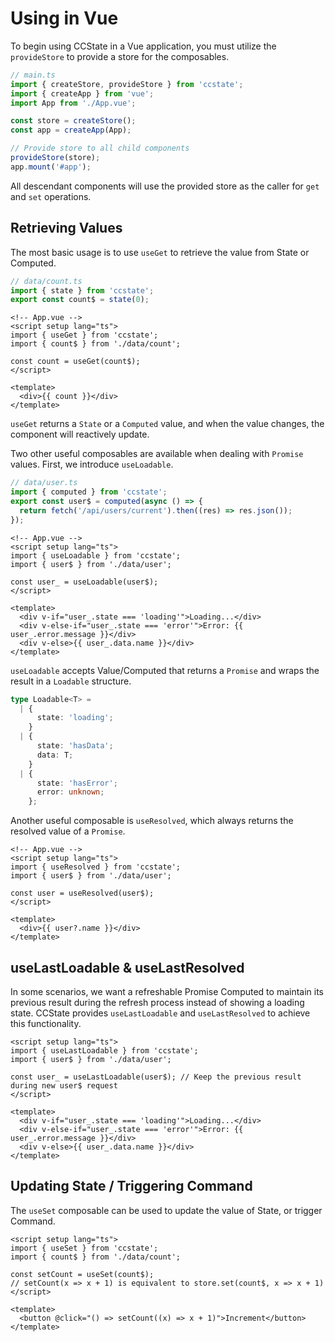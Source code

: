 # Using in Vue

To begin using CCState in a Vue application, you must utilize the `provideStore` to provide a store for the composables.

```typescript
// main.ts
import { createStore, provideStore } from 'ccstate';
import { createApp } from 'vue';
import App from './App.vue';

const store = createStore();
const app = createApp(App);

// Provide store to all child components
provideStore(store);
app.mount('#app');
```

All descendant components will use the provided store as the caller for `get` and `set` operations.

## Retrieving Values

The most basic usage is to use `useGet` to retrieve the value from State or Computed.

```ts
// data/count.ts
import { state } from 'ccstate';
export const count$ = state(0);
```

```vue
<!-- App.vue -->
<script setup lang="ts">
import { useGet } from 'ccstate';
import { count$ } from './data/count';

const count = useGet(count$);
</script>

<template>
  <div>{{ count }}</div>
</template>
```

`useGet` returns a `State` or a `Computed` value, and when the value changes, the component will reactively update.

Two other useful composables are available when dealing with `Promise` values. First, we introduce `useLoadable`.

```ts
// data/user.ts
import { computed } from 'ccstate';
export const user$ = computed(async () => {
  return fetch('/api/users/current').then((res) => res.json());
});
```

```vue
<!-- App.vue -->
<script setup lang="ts">
import { useLoadable } from 'ccstate';
import { user$ } from './data/user';

const user_ = useLoadable(user$);
</script>

<template>
  <div v-if="user_.state === 'loading'">Loading...</div>
  <div v-else-if="user_.state === 'error'">Error: {{ user_.error.message }}</div>
  <div v-else>{{ user_.data.name }}</div>
</template>
```

`useLoadable` accepts Value/Computed that returns a `Promise` and wraps the result in a `Loadable` structure.

```typescript
type Loadable<T> =
  | {
      state: 'loading';
    }
  | {
      state: 'hasData';
      data: T;
    }
  | {
      state: 'hasError';
      error: unknown;
    };
```

Another useful composable is `useResolved`, which always returns the resolved value of a `Promise`.

```vue
<!-- App.vue -->
<script setup lang="ts">
import { useResolved } from 'ccstate';
import { user$ } from './data/user';

const user = useResolved(user$);
</script>

<template>
  <div>{{ user?.name }}</div>
</template>
```

## useLastLoadable & useLastResolved

In some scenarios, we want a refreshable Promise Computed to maintain its previous result during the refresh process instead of showing a loading state. CCState provides `useLastLoadable` and `useLastResolved` to achieve this functionality.

```vue
<script setup lang="ts">
import { useLastLoadable } from 'ccstate';
import { user$ } from './data/user';

const user_ = useLastLoadable(user$); // Keep the previous result during new user$ request
</script>

<template>
  <div v-if="user_.state === 'loading'">Loading...</div>
  <div v-else-if="user_.state === 'error'">Error: {{ user_.error.message }}</div>
  <div v-else>{{ user_.data.name }}</div>
</template>
```

## Updating State / Triggering Command

The `useSet` composable can be used to update the value of State, or trigger Command.

```vue
<script setup lang="ts">
import { useSet } from 'ccstate';
import { count$ } from './data/count';

const setCount = useSet(count$);
// setCount(x => x + 1) is equivalent to store.set(count$, x => x + 1)
</script>

<template>
  <button @click="() => setCount((x) => x + 1)">Increment</button>
</template>
```
